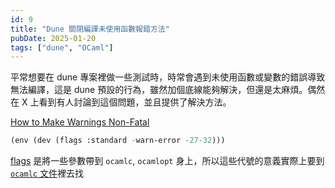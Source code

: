 ```yaml
---
id: 9
title: "Dune 關閉編譯未使用函數報錯方法"
pubDate: 2025-01-20
tags: ["dune", "OCaml"]
---
```



平常想要在 dune 專案裡做一些測試時，時常會遇到未使用函數或變數的錯誤導致無法編譯，這是 dune 預設的行為，雖然加個底線能夠解決，但還是太麻煩。偶然在 X 上看到有人討論到這個問題，並且提供了解決方法。

[How to Make Warnings Non-Fatal](https://dune.readthedocs.io/en/stable/faq.html#how-to-make-warnings-non-fatal)

```lisp
(env (dev (flags :standard -warn-error -27-32)))
```

[flags](https://dune.readthedocs.io/en/stable/concepts/ocaml-flags.html) 是將一些參數帶到 `ocamlc`, `ocamlopt` 身上，所以這些代號的意義實際上要到 [`ocamlc` 文件](https://ocaml.org/manual/5.3/comp.html)裡去找